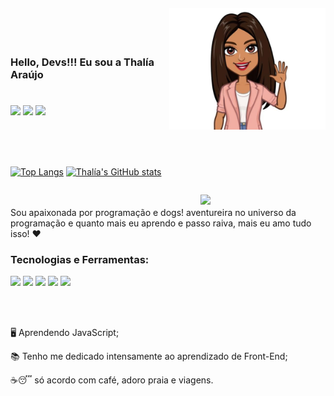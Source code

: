 <img align="right" width="250px" style="margin-top:-20px" src="https://github.com/Thaliaraujo/thaliaraujo/blob/main/avatar3.jpeg">

</br>
</br>

<div dsplay="inline-block">
 
### Hello, Devs!!! Eu sou a Thalía Araújo 
 
 #

<a href="https://www.linkedin.com/in/thalía-araújo/" target="_blank"><img src="https://img.shields.io/badge/-LinkedIn-%230077B5?style=for-the-badge&logo=linkedin&logoColor=white" target="_blank"></a>
 <a href="https://instagram.com/liia_araujo" target="_blank"><img src="https://img.shields.io/badge/-Instagram-%23E4405F?style=for-the-badge&logo=instagram&logoColor=white" target="_blank"></a>
 <a href = "mailto:thalia.araujo321@gmail.com"><img src="https://img.shields.io/badge/-Gmail-%23333?style=for-the-badge&logo=gmail&logoColor=white" target="_blank"></a>  
 
<br>
<br>
<br>

[![Top Langs](https://github-readme-stats.vercel.app/api/top-langs/?username=thaliaraujo&theme=radical)](https://github.com/thaliaraujo/github-readme-stats)
[![Thalía's GitHub stats](https://github-readme-stats-sigma-five.vercel.app/api?username=thaliaraujo&show_icons=true&theme=radical)](https://github.com/thaliaraujo/github-readme-stats)
<br>
<br>
<br>

<p>
<img align="right" width="200px" style="margin-top:-20px" src="https://media4.giphy.com/media/KJWgJrUbqPsB2gvSIt/giphy.gif?cid=ecf05e47269cilj31m2xaij8gmxh44awkylqpf09f3rz1tf5&ep=v1_stickers_search&rid=giphy.gif&ct=s">
</p>

 
<div dsplay="inline-block">
 
 Sou apaixonada por programação e dogs! aventureira no universo da programação e quanto mais eu aprendo e passo raiva, mais eu amo tudo isso! ❤

###  Tecnologias e Ferramentas:

<img width="3%" src="https://cdn.jsdelivr.net/gh/devicons/devicon/icons/html5/html5-original.svg" /> <img width="3%" src="https://cdn.jsdelivr.net/gh/devicons/devicon/icons/css3/css3-original.svg" /> <img width="3%" src="https://cdn.jsdelivr.net/gh/devicons/devicon/icons/javascript/javascript-original.svg" /> <img width="3%" src="https://cdn.jsdelivr.net/gh/devicons/devicon/icons/git/git-original.svg"/> <img width="3%" src="https://cdn.jsdelivr.net/gh/devicons/devicon/icons/github/github-original.svg"/>

</br>
</br>
<div display="inline-block">
 <p align="left">🖥️ Aprendendo JavaScript;</p>
 <p align="left">📚 Tenho me dedicado intensamente ao aprendizado de Front-End;</p>
 <p align="left">☕😴 só acordo com café, adoro praia e viagens.</p>
</div>
